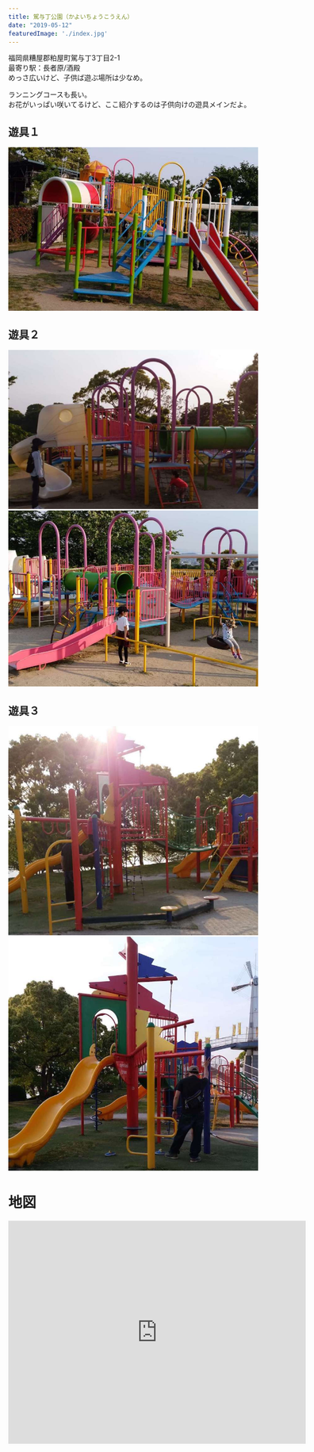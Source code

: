 ```yaml
---
title: 駕与丁公園（かよいちょうこうえん）
date: "2019-05-12"
featuredImage: './index.jpg'
---
```


福岡県糟屋郡粕屋町駕与丁3丁目2-1  
最寄り駅：長者原/酒殿  
めっさ広いけど、子供ば遊ぶ場所は少なめ。  

<!-- end --> 
ランニングコースも長い。  
お花がいっぱい咲いてるけど、ここ紹介するのは子供向けの遊具メインだよ。

## 遊具１
![01](./01.jpg)


## 遊具２
![02_1](./02_1.jpg)
![02_2](./02_2.jpg)


## 遊具３
![03_1](./03_1.jpg)
![03_2](./03_2.jpg)



# 地図
<iframe src="https://www.google.com/maps/embed?pb=!1m18!1m12!1m3!1d3322.8234208559797!2d130.48166301520348!3d33.609885780728646!2m3!1f0!2f0!3f0!3m2!1i1024!2i768!4f13.1!3m3!1m2!1s0x3541856fd108629b%3A0x9841e301d8b811b4!2s3-ch%C5%8Dme-2-1+Kayoich%C5%8D%2C+Kasuya%2C+Kasuya-gun%2C+Fukuoka+811-2309!5e0!3m2!1sen!2sjp!4v1557628611183!5m2!1sen!2sjp" width="600" height="450" frameborder="0" style="border:0" allowfullscreen></iframe>


